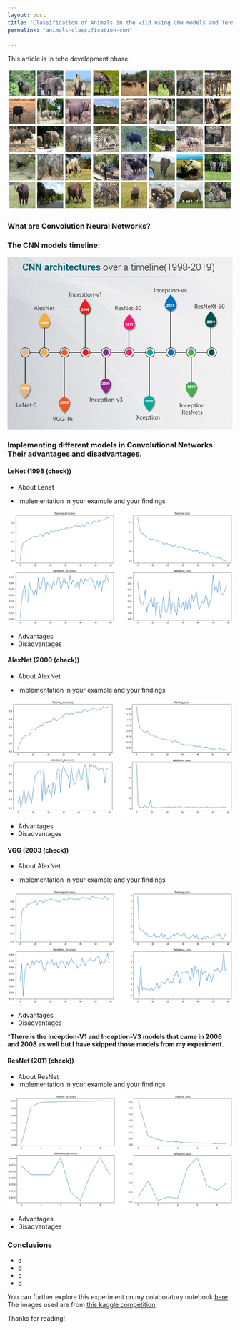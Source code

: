 ```yaml
---
layout: post
title: "Classification of Animals in the wild using CNN models and Tensorflow (Keras)"
permalink: "animals-classification-cnn"

---
```

This article is in tehe development phase.

<img src="/images/Animals_classification/animals_trainset.png"> 

### What are Convolution Neural Networks?

### The CNN models timeline:

<img src="/images/Animals_classification/CNN-Architecture-over-a-timeline.jpg"> 

### Implementing different models in Convolutional Networks. Their advantages and disadvantages.

#### LeNet (1998 (check))
* About Lenet

* Implementation in your example and your findings
<img src="/images/Animals_classification/lenet_output.png"> 

* Advantages
* Disadvantages

#### AlexNet (2000 (check))
* About AlexNet

* Implementation in your example and your findings
<img src="/images/Animals_classification/alexnet_output.png">

* Advantages
* Disadvantages

#### VGG (2003 (check))
* About AlexNet

* Implementation in your example and your findings
<img src="/images/Animals_classification/VGG_output.png">

* Advantages
* Disadvantages

***There is the Inception-V1 and Inception-V3 models that came in 2006 and 2008 as well but I have skipped those models from my experiment.**

#### ResNet (2011 (check))
* About ResNet
* Implementation in your example and your findings
<img src="/images/Animals_classification/Resnet_Output.png">

* Advantages
* Disadvantages

### Conclusions

* a
* b
* c
* d

You can further explore this experiment on my colaboratory notebook [here](https://www.google.com). The images used are from [this kaggle competition](https://www.google.com). 

Thanks for reading!
